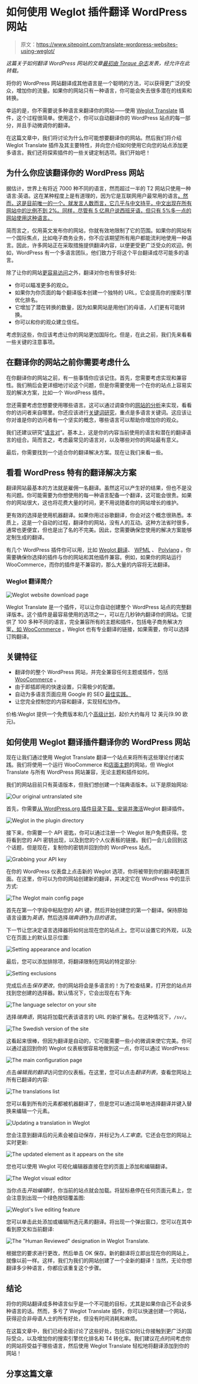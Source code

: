 # 如何使用 Weglot 插件翻译 WordPress 网站

> 原文：<https://www.sitepoint.com/translate-wordpress-websites-using-weglot/>

*这篇关于如何翻译 WordPress 网站的文章[最初由 Torque 杂志](https://torquemag.io/2018/05/translate-your-wordpress-website-weglot-translate/)发表，经允许在此转载。*

将你的 WordPress 网站翻译成其他语言是一个聪明的方法，可以获得更广泛的受众，增加你的流量。如果你的网站只有一种语言，你可能会失去很多潜在的线索和转换。

幸运的是，你不需要说多种语言来翻译你的网站——使用 [Weglot Translate](https://wordpress.org/plugins/weglot/) 插件，这个过程很简单。使用这个，你可以自动翻译你的 WordPress 站点的每一部分，并且手动微调你的翻译。

在这篇文章中，我们将讨论为什么你可能想要翻译你的网站。然后我们将介绍 Weglot Translate 插件及其主要特性，并向您介绍如何使用它向您的站点添加更多语言。我们还将探索插件的一些关键定制选项。我们开始吧！

## 为什么你应该翻译你的 WordPress 网站

据估计，世界上有将近 7000 种不同的语言，然而超过一半的 T2 网站只使用一种语言:英语。这在某种程度上是有道理的，因为它是互联网用户最常用的语言[。然而，这是目前唯一的一个。就发言人数而言，它几乎与中文持平，中文出现在所有网站中的比例不到 2%。同样，尽管有 5 亿用户说西班牙语，但只有 5%多一点的网站使用这种语言。](https://www.internetworldstats.com/stats7.htm)

简而言之，仅用英文发布你的网站，你就有效地限制了它的范围。如果你的网站有一个国际焦点，比如电子商务业务，你不应该期望所有用户都能流利地使用一种语言。因此，许多网站正在采取措施提供翻译内容，以便更受更广泛受众的欢迎。例如，WordPress 有一个多语言团队，他们致力于将这个平台翻译成尽可能多的语言。

除了让你的网站[更容易访问](https://make.wordpress.org/accessibility/)之外，翻译对你也有很多好处:

*   你可以瞄准更多的观众。
*   如果你为你页面的每个翻译版本创建一个独特的 URL，它会提高你的搜索引擎优化排名。
*   它增加了潜在转换的数量，因为如果网站是用他们的母语，人们更有可能转换。
*   你可以和你的观众建立信任。

考虑到这些，你应该考虑让你的网站更加国际化。但是，在此之前，我们先来看看一些关键的注意事项。

## 在翻译你的网站之前你需要考虑什么

在你翻译你的网站之前，有一些事情你应该记住。首先，您需要考虑实现和兼容性。我们稍后会更详细地讨论这个问题，但是你需要使用一个在你的站点上容易实现的解决方案，比如一个 WordPress 插件。

您还需要考虑您想要使用哪些语言。这可以通过调查你的[网站的分析](https://torquemag.io/2016/02/6-things-google-analytics-can-tell-you-about-your-wordpress-website/)来实现，看看你的访问者来自哪里。你还应该进行[关键词研究](https://torquemag.io/2016/10/wordpress-seo-find-the-right-keywords-for-your-site/)，重点是多语言关键词。这应该让你对谁是你的访问者有一个坚实的概念，哪些语言可以帮助你增加你的观众。

我们还建议研究“[语言对](https://www.sajan.com/spotlight-language-pairs-overview/)”。基本上，这是你的内容当前使用的语言和潜在的翻译语言的组合。简而言之，考虑最常见的语言对，以及哪些对你的网站最有意义。

最后，你需要找到一个适合你的翻译解决方案。现在让我们来看一些。

## 看看 WordPress 特有的翻译解决方案

翻译网站最基本的方法就是雇佣一名翻译。虽然这可以产生好的结果，但也不是没有问题。你可能需要为你想使用的每一种语言配备一个翻译，这可能会很贵。如果你的网站很大，这也将花费大量的时间，更不用说随着你的网站增长的维护。

更有效的选择是使用机器翻译。如果你用过谷歌翻译，你会对这个概念很熟悉。本质上，这是一个自动的过程，翻译你的网站，没有人的互动。这种方法省时很多，通常也更便宜，但也是出了名的不完美。因此，您需要确保您使用的解决方案能够定制生成的翻译。

有几个 WordPress 插件你可以用，比如 [Weglot 翻译](https://wordpress.org/plugins/weglot/)、 [WPML](https://wpml.org/) 、 [Polylang](https://wordpress.org/plugins/polylang/) 。你需要确保你选择的插件与你的网站和其他插件兼容。例如，如果你的网站运行 WooCommerce，而你的插件是不兼容的，那么大量的内容将无法翻译。

### Weglot 翻译简介

![Weglot website download page](img/2cff9095ae96786de2a4cdb6a93c9c09.png)

Weglot Translate 是一个插件，可以让你自动创建整个 WordPress 站点的完整翻译版本。这个插件是最容易使用的选项之一，可以在几秒钟内翻译你的网站。它提供了 100 多种不同的语言，完全兼容所有的主题和插件，包括电子商务解决方案[，如 WooCommerce](https://torquemag.io/2016/04/woocommerce-tutorial/) 。Weglot 也有专业翻译的链接，如果需要，你可以选择订购翻译。

## 关键特征

*   翻译你的整个 WordPress 网站，并完全兼容任何主题或插件，包括 [WooCommerce](https://wordpress.org/plugins/woocommerce/) 。
*   由于即插即用的快速设置，只需极少的配置。
*   自动为多语言页面应用 Google 的 SEO [最佳实践。](https://support.google.com/webmasters/answer/182192?hl=en)
*   让您完全控制您的内容和翻译，实现轻松协作。

价格:Weglot 提供一个免费版本和几个[高级计划](https://weglot.com/pricing)，起价大约每月 12 美元(9.90 欧元)。

## 如何使用 Weglot 翻译插件翻译你的 WordPress 网站

现在让我们通过使用 Weglot Translate 翻译一个站点来将所有这些理论付诸实践。我们将使用一个运行 WooCommerce 和[店面主题](https://woocommerce.com/storefront/)的网站，但 Weglot Translate 与所有 WordPress 网站兼容，无论主题和插件如何。

我们的网站目前只有英语版本，但我们想创建一个瑞典语版本。以下是原始网站:

![Our original untranslated site](img/c3946ce3df496c54a60ed7d995d6758d.png)

首先，你需要[从 WordPress.org 插件目录下载、安装并激活](https://codex.wordpress.org/Managing_Plugins#Automatic_Plugin_Installation)Weglot 翻译插件。

![Weglot in the plugin directory](img/ce8c44888f14fb2878e9cccb420648e8.png)

接下来，你需要一个 API 密匙，你可以通过注册一个 Weglot 账户免费获得。您将看到您的 API 密钥出现，以及到您的个人仪表板的链接。我们一会儿会回到这个话题，但是现在，复制你的密钥并回到你的 WordPress 站点。

![Grabbing your API key](img/aa62e5e19da9aa3c608f28ac7a64a8e8.png)

在你的 WordPress 仪表盘上点击新的 Weglot 选项，你将被带到你的翻译配置页面。在这里，你可以为你的网站创建新的翻译，并决定它在 WordPress 中的显示方式:

![The Weglot main config page](img/d0b653cf46beb9ed229cc792bb87c0d7.png)

首先在第一个字段中粘贴您的 API 键，然后开始创建您的第一个翻译。保持原始语言设置为*英语*，然后选择*瑞典语*作为*目的语言*。

下一节让您决定语言选择器将如何出现在您的站点上。您可以设置它的外观，以及它在页面上的默认显示位置:

![Setting appearance and location](img/10a11ad067db8dd4ffb57a7c970ce388.png)

最后，您可以添加排除项，将翻译限制在网站的特定部分:

![Setting exclusions](img/1e6c3e438b22c0e40ad0bc9953cb28c3.png)

完成后点击*保存更改*，你的网站将会是多语言的！为了检查结果，打开您的站点并找到您创建的选择器。默认情况下，它会出现在右下角:

![The language selector on your site](img/710473d02b362120188872f753f65973.png)

选择*瑞典语*，网站将加载代表该语言的 URL 的新扩展名。在这种情况下，`/sv/`。

![The Swedish version of the site](img/39e6ee6aaaf940521ec45b5f1efac57a.png)

这看起来很棒，但因为翻译是自动的，它可能需要一些小的微调来使它完美。你可以通过返回到你的 Weglot 仪表板很容易地做到这一点，你可以通过 WordPress:

![The main configuration page](img/db4814df2e32c392c31f06817cf85e63.png)

点击*编辑我的翻译*访问您的仪表板。在这里，您可以点击*翻译列表*，查看您网站上所有已翻译的内容:

![The translations list](img/ac2f6fb7edd386c64e2688b3d2330344.png)

您可以看到所有的元素都被机器翻译了，但是您可以通过简单地选择翻译并键入替换来编辑一个元素。

![Updating a translation in Weglot](img/60498f55438bcf3978e74e0f286197f4.png)

您会注意到翻译后的元素会被自动保存，并标记为*人工审查*。它还会在您的网站上实时更新:

![The updated element as it appears on the site](img/180ec73fc72cee8a1e5060d2a8124fc1.png)

您也可以使用 Weglot 可视化编辑器直接在您的页面上添加和编辑翻译。

![The Weglot visual editor](img/fd318b99a47eeef3d3af03947b36d8c0.png)

当你点击*开始编辑*时，你当前的站点就会加载。将鼠标悬停在任何页面元素上，您会注意到出现一个绿色按钮覆盖图:

![Weglot's live editing feature](img/e7480f7e5f1eb79f712b61db923fa0d2.png)

您可以单击此处添加或编辑所选元素的翻译。将出现一个弹出窗口，您可以在其中看到原文和当前翻译:

![The "Human Reviewed" designation in Weglot Translate.](img/5b54f6499cb184ec787102f375e99b7a.png)

根据您的要求进行更改，然后单击 OK 保存。新的翻译将立即出现在你的网站上，就像以前一样。这样，我们为我们的网站创建了一个全新的翻译！当然，无论你想翻译多少种语言，你都应该重复这个步骤。

## 结论

将你的网站翻译成多种语言似乎是一个不可能的目标，尤其是如果你自己不会说多种语言的话。然而，多亏了 Weglot Translate 插件，你可以快速创建一个网站，获得迎合非母语人士的所有好处，但没有时间消耗和麻烦。

在这篇文章中，我们已经全面讨论了这些好处，包括它如何让你接触到更广泛的国际受众，以及增加你的搜索引擎优化排名和 T4 转化率。我们建议花点时间考虑你的网站将受益于哪些语言，然后使用 Weglot Translate 轻松地将翻译添加到你的网站！

## 分享这篇文章
